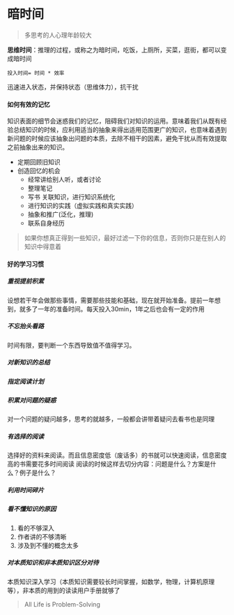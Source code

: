 暗时间
===========

> 多思考的人心理年龄较大

**思维时间**：推理的过程，或称之为暗时间，吃饭，上厕所，买菜，逛街，都可以变成暗时间

`投入时间= 时间 * 效率`

迅速进入状态，并保持状态（思维体力），抗干扰

#### 如何有效的记忆

知识表面的细节会迷惑我们的记忆，阻碍我们对知识的运用。意味着我们从既有经验总结知识的时候，应利用适当的抽象来得出适用范围更广的知识，也意味着遇到新问题的时候应该抽象出问题的本质，去除不相干的因素，避免干扰从而有效提取之前抽象出来的知识。

- 定期回顾旧知识
- 创造回忆的机会
	- 经常讲给别人听，或者讨论
	- 整理笔记
	- 写书 关联知识，进行知识系统化 
	- 进行知识的实践（虚拟实践和真实实践）
	- 抽象和推广(泛化，推理)
	- 联系自身经历
	
> 如果你想真正得到一些知识，最好过滤一下你的信息，否则你只是在别人的知识中得意着

#### 好的学习习惯

##### 重视提前积累
设想若干年会做那些事情，需要那些技能和基础，现在就开始准备。提前一年想到，就多了一年的准备时间。每天投入30min，1年之后也会有一定的作用

##### 不忘抬头看路

时间有限，要判断一个东西导致值不值得学习。

##### 对新知识的总结

##### 指定阅读计划

##### 积累对问题的疑惑
对一个问题的疑问越多，思考的就越多，一般都会讲带着疑问去看书也是同理

##### 有选择的阅读
选择好的资料来阅读。而且信息密度低（废话多）的书就可以快速阅读，信息密度高的书需要花多时间阅读
阅读的时候这样去切分内容：问题是什么？方案是什么？例子是什么？

##### 利用时间碎片

##### 看不懂知识的原因
1. 看的不够深入
2. 作者讲的不够清晰
3. 涉及到不懂的概念太多

##### 对本质知识和非本质知识区分对待

本质知识深入学习（本质知识需要较长时间掌握，如数学，物理，计算机原理等），非本质的用到的读读用户手册就够了

> All Life is Problem-Solving